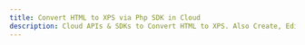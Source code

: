 ---title: Convert HTML to XPS via Php SDK in Clouddescription: Cloud APIs & SDKs to Convert HTML to XPS. Also Create, Edit & Render Microsoft Word & OpenOffice documents in the Cloud.---